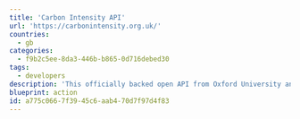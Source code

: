 ```yaml
---
title: 'Carbon Intensity API'
url: 'https://carbonintensity.org.uk/'
countries:
  - gb
categories:
  - f9b2c5ee-8da3-446b-b865-0d716debed30
tags:
  - developers
description: 'This officially backed open API from Oxford University and the National Grid ESO gives a snapshot of how much carbon each unit of electricity consumed in the UK emits for every half hour. Also carries forecasts, regional breakdowns with some great charts and re-useable widgets. They also have an [APP!](https://www.cs.ox.ac.uk/people/alex.rogers/gridcarbon/)'
blueprint: action
id: a775c066-7f39-45c6-aab4-70d7f97d4f83
---
```

